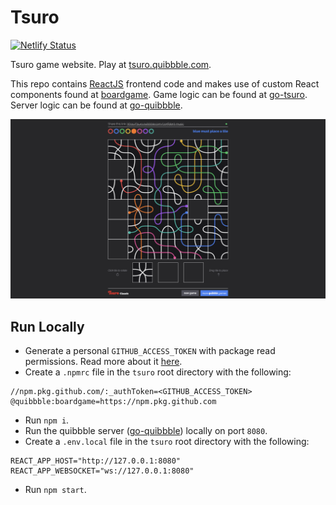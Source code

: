 # Tsuro

[![Netlify Status](https://api.netlify.com/api/v1/badges/e3eb6923-fc68-46cb-86f3-d8eb3c131025/deploy-status)](https://app.netlify.com/sites/tsuro-quibbble/deploys)

Tsuro game website. Play at [tsuro.quibbble.com](https://tsuro.quibbble.com).

This repo contains [ReactJS](https://react.dev) frontend code and makes use of custom React components found at [boardgame](https://github.com/quibbble/boardgame). Game logic can be found at [go-tsuro](https://github.com/quibbble/go-tsuro). Server logic can be found at [go-quibbble](https://github.com/quibbble/go-quibbble). 

[![Quibbble Tsuro](screenshot.png)](https://tsuro.quibbble.com)

## Run Locally

- Generate a personal `GITHUB_ACCESS_TOKEN` with package read permissions. Read more about it [here](https://docs.github.com/en/packages/working-with-a-github-packages-registry/working-with-the-npm-registry).
- Create a `.npmrc` file in the `tsuro` root directory with the following:
```
//npm.pkg.github.com/:_authToken=<GITHUB_ACCESS_TOKEN>
@quibbble:boardgame=https://npm.pkg.github.com
```
- Run `npm i`.
- Run the quibbble server ([go-quibbble](https://github.com/quibbble/go-quibbble)) locally on port `8080`.
- Create a `.env.local` file in the `tsuro` root directory with the following:
```
REACT_APP_HOST="http://127.0.0.1:8080"
REACT_APP_WEBSOCKET="ws://127.0.0.1:8080"
```
- Run `npm start`.
